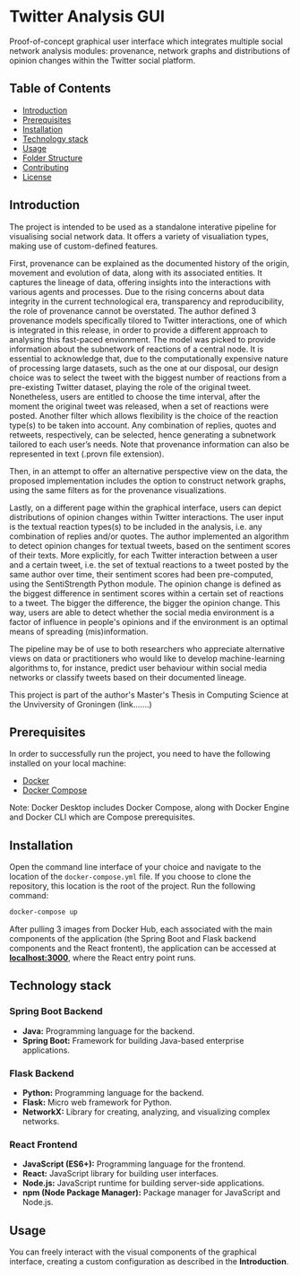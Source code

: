 # Twitter Analysis GUI

Proof-of-concept graphical user interface which integrates multiple social network analysis modules: provenance, network graphs and distributions of opinion changes within the Twitter social platform.

## Table of Contents

- [Introduction](#introduction)
- [Prerequisites](#prerequisites)
- [Installation](#installation)
- [Technology stack](#technology-stack)
- [Usage](#usage)
- [Folder Structure](#folder-structure)
- [Contributing](#contributing)
- [License](#license)

## Introduction

The project is intended to be used as a standalone interative pipeline for visualising social network data. It offers a variety of visualiation types, making use of custom-defined features.

First, provenance can be explained as the documented history of the origin, movement and evolution of data, along with its associated entities. It captures the lineage of data, offering insights into the interactions with various agents and processes. Due to the rising concerns about data integrity in the current technological era, transparency and reproducibility, the role of provenance cannot be overstated. The author defined 3 provenance models specifically tilored to Twitter interactions, one of which is integrated in this release, in order to provide a different approach to analysing this fast-paced envionment. The model was picked to provide information about the subnetwork of reactions of a central node. It is essential to acknowledge that, due to the computationally expensive nature of processing large datasets, such as the one at our disposal, our design choice was to select the tweet with the biggest number of reactions from a pre-existing Twitter dataset, playing the role of the original tweet. Nonetheless, users are entitled to choose the time interval, after the moment the original tweet was released, when a set of reactions were posted. Another filter which allows flexibility is the choice of the reaction type(s) to be taken into
account. Any combination of replies, quotes and retweets, respectively, can be selected, hence
generating a subnetwork tailored to each user’s needs. Note that provenance information can also be represented in text (.provn file extension).

Then, in an attempt to offer an alternative perspective view on the data, the proposed implementation includes the option to construct network graphs, using the same filters as for the provenance visualizations.

Lastly, on a different page within the graphical interface, users can depict distributions of opinion changes within Twitter interactions. The user input is the textual reaction types(s) to be included in the analysis, i.e. any combination of replies and/or quotes. The author implemented an algorithm to detect opinion changes for textual tweets, based on the sentiment scores of their texts. More explicitly, for each Twitter interaction between a user and a certain tweet, i.e. the set of textual reactions to a tweet posted by the same author over time, their sentiment scores had been pre-computed, using the SentiStrength Python module. The opinion change is defined as the biggest difference in sentiment scores within a certain set of reactions to a tweet. The bigger the difference, the bigger the opinion change. This way, users are able to detect whether the social media environment is a factor of influence in people's opinions and if the environment is an optimal means of spreading (mis)information.

The pipeline may be of use to both researchers who appreciate alternative views on data or practitioners who would like to develop machine-learning algorithms to, for instance, predict user behaviour within social media networks or classify tweets based on their documented lineage.

This project is part of the author's Master's Thesis in Computing Science at the Unviversity of Groningen (link.......)

## Prerequisites

In order to successfully run the project, you need to have the following installed on your local machine:

- [Docker](https://docs.docker.com/get-docker/)
- [Docker Compose](https://docs.docker.com/compose/install/)

Note: Docker Desktop includes Docker Compose, along with Docker Engine and Docker CLI which are Compose prerequisites.

## Installation

Open the command line interface of your choice and navigate to the location of the `docker-compose.yml` file. If you choose to clone the repository, this location is the root of the project. Run the following command:

```bash
docker-compose up
```

After pulling 3 images from Docker Hub, each associated with the main components of the application (the Spring Boot and Flask backend components and the React frontent), the application can be accessed at **[localhost:3000](http://localhost:3000/)**, where the React entry point runs.


## Technology stack

### Spring Boot Backend

- **Java:** Programming language for the backend.
- **Spring Boot:** Framework for building Java-based enterprise applications.

### Flask Backend

- **Python:** Programming language for the backend.
- **Flask:** Micro web framework for Python.
- **NetworkX:** Library for creating, analyzing, and visualizing complex networks.

### React Frontend

- **JavaScript (ES6+):** Programming language for the frontend.
- **React:** JavaScript library for building user interfaces.
- **Node.js:** JavaScript runtime for building server-side applications.
- **npm (Node Package Manager):** Package manager for JavaScript and Node.js.


## Usage

You can freely interact with the visual components of the graphical interface, creating a custom configuration as described in the **Introduction**. 

